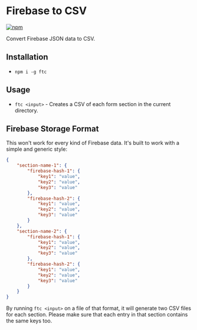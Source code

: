 # Firebase to CSV

[![npm](https://img.shields.io/npm/v/ftc.svg)](https://www.npmjs.com/package/ftc)

Convert Firebase JSON data to CSV.

## Installation

- `npm i -g ftc`

## Usage

- `ftc <input>` - Creates a CSV of each form section in the current directory.

## Firebase Storage Format

This won't work for every kind of Firebase data. It's built to work with a simple and generic style:

```json
{
	"section-name-1": {
		"firebase-hash-1": {
			"key1": "value",
			"key2": "value",
			"key3": "value"
		},
		"firebase-hash-2": {
			"key1": "value",
			"key2": "value",
			"key3": "value"
		}
	},
	"section-name-2": {
		"firebase-hash-1": {
			"key1": "value",
			"key2": "value",
			"key3": "value"
		},
		"firebase-hash-2": {
			"key1": "value",
			"key2": "value",
			"key3": "value"
		}
	}
}
```

By running `ftc <input>` on a file of that format, it will generate two CSV files for each section. Please make sure that each entry in that section contains the same keys too.
